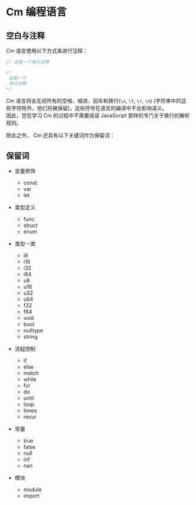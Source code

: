 # Cm 编程语言

## 空白与注释

Cm 语言使用以下方式来进行注释：

```java
// 这是一个单行注释

/*
 这是一个
 多行注释
*/
```

Cm 语言将会无视所有的空格、缩进、回车和换行(`\s`, `\t`, `\r`, `\n`)
(字符串中的这些字符除外，他们将被保留)，这些符号在语言的编译中不会影响语义。<br/>
因此，您在学习 Cm 的过程中不需要阅读 JavaScript 那样的专门关于换行的解析规则。

除此之外， Cm 还具有以下关键词作为保留词：

## 保留词

+ 变量修饰
	+ const
	+ var
	+ let

+ 类型定义
	+ func
	+ struct
	+ enum

+ 类型一类
	+ i8
	+ i16
	+ i32
	+ i64
	+ u8
	+ u16
	+ u32
	+ u64
	+ f32
	+ f64
	+ void
	+ bool
	+ nulltype
	+ string

+ 流程控制
	+ if
	+ else
	+ match
	+ while
	+ for
	+ do
	+ until
	+ loop
	+ times
	+ recur

+ 常量
	+ true
	+ false
	+ null
	+ inf
	+ nan

+ 模块
	+ module
	+ import